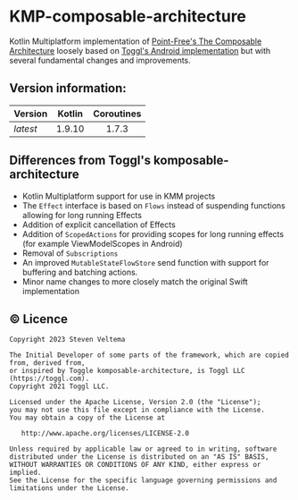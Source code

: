 # KMP-composable-architecture

Kotlin Multiplatform implementation of [Point-Free's The Composable Architecture](https://github.com/pointfreeco/swift-composable-architecture)
loosely based on [Toggl's Android implementation](https://github.com/toggl/komposable-architecture) but with several fundamental changes and improvements.

## Version information:
| Version       | Kotlin | Coroutines |
|---------------|--------|:----------:|
| _latest_      | 1.9.10 |   1.7.3    |

## Differences from Toggl's komposable-architecture
* Kotlin Multiplatform support for use in KMM projects
* The `Effect` interface is based on `Flows` instead of suspending functions allowing for long running Effects
* Addition of explicit cancellation of Effects
* Addition of `ScopedActions` for providing scopes for long running effects (for example ViewModelScopes in Android)
* Removal of `Subscriptions`
* An improved `MutableStateFlowStore` send function with support for buffering and batching actions.
* Minor name changes to more closely match the original Swift implementation

## © Licence

```
Copyright 2023 Steven Veltema

The Initial Developer of some parts of the framework, which are copied from, derived from,
or inspired by Toggle komposable-architecture, is Toggl LLC (https://toggl.com).
Copyright 2021 Toggl LLC.

Licensed under the Apache License, Version 2.0 (the "License");
you may not use this file except in compliance with the License.
You may obtain a copy of the License at

   http://www.apache.org/licenses/LICENSE-2.0

Unless required by applicable law or agreed to in writing, software
distributed under the License is distributed on an "AS IS" BASIS,
WITHOUT WARRANTIES OR CONDITIONS OF ANY KIND, either express or implied.
See the License for the specific language governing permissions and
limitations under the License.
```
